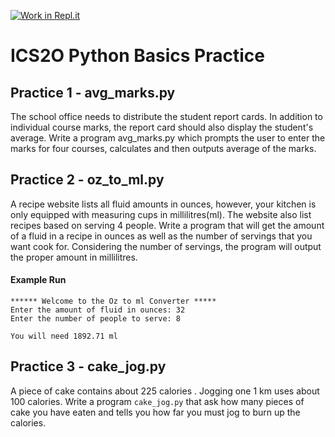 [![Work in Repl.it](https://classroom.github.com/assets/work-in-replit-14baed9a392b3a25080506f3b7b6d57f295ec2978f6f33ec97e36a161684cbe9.svg)](https://classroom.github.com/online_ide?assignment_repo_id=3767597&assignment_repo_type=AssignmentRepo)


# ICS2O Python Basics Practice

## Practice 1 - avg_marks.py
The school office needs to distribute the student report cards.  In addition to 
individual course marks, the report card should also display the student's average.
Write a program avg_marks.py which prompts the user to enter the marks for 
four courses, calculates and then outputs average of the marks.

## Practice 2 - oz_to_ml.py
A recipe website lists all fluid amounts in ounces, however, your kitchen is only equipped with measuring cups in millilitres(ml).  The website also list recipes based on serving 4 people.  Write a program that will get the amount of a fluid in a recipe in ounces as well as the number of servings that you want cook for.  Considering the number of servings, the program will output the proper amount in millilitres.

#### Example Run
```
****** Welcome to the Oz to ml Converter *****
Enter the amount of fluid in ounces: 32
Enter the number of people to serve: 8

You will need 1892.71 ml
```

## Practice 3 - cake_jog.py
A piece of cake contains about 225 calories . Jogging one 1 km uses about 100 calories. Write a program `cake_jog.py` that ask how many pieces of cake you have eaten and tells you how far you must jog to burn up the calories.

